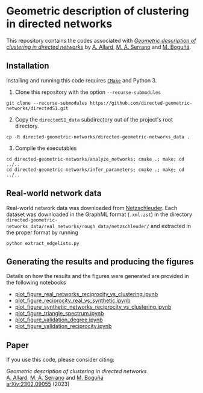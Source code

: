 # Geometric description of clustering in directed networks

This repository contains the codes associated with [_Geometric description of clustering in directed networks_](https://arxiv.org/abs/2302.09055) by [A. Allard], [M. Á. Serrano] and [M. Boguñá].


## Installation

Installing and running this code requires [`CMake`](https://cmake.org/) and Python 3.

1. Clone this repository with the option `--recurse-submodules`
```
git clone --recurse-submodules https://github.com/directed-geometric-networks/directedS1.git
```

2. Copy the `directedS1_data` subdirectory out of the project's root directory.
```
cp -R directed-geometric-networks/directed-geometric-networks_data .
```

3. Compile the executables
```
cd directed-geometric-networks/analyze_networks; cmake .; make; cd ../..
cd directed-geometric-networks/infer_parameters; cmake .; make; cd ../..
```


## Real-world network data

Real-world network data was downloaded from [Netzschleuder](https://networks.skewed.de/). Each dataset was downloaded in the GraphML format (`.xml.zst`) in the directory `directed-geometric-networks_data/real_networks/rough_data/netzschleuder/` and extracted in the proper format by running
```
python extract_edgelists.py
```


## Generating the results and producing the figures

Details on how the results and the figures were generated are provided in the following notebooks
- [plot_figure_real_networks_reciprocity_vs_clustering.ipynb](python_scripts/plot_figure_real_networks_reciprocity_vs_clustering.ipynb)
- [plot_figure_reciprocity_real_vs_synthetic.ipynb](python_scripts/plot_figure_reciprocity_real_vs_synthetic.ipynb)
- [plot_figure_synthetic_networks_reciprocity_vs_clustering.ipynb](python_scripts/plot_figure_synthetic_networks_reciprocity_vs_clustering.ipynb)
- [plot_figure_triangle_spectrum.ipynb](python_scripts/plot_figure_triangle_spectrum.ipynb)
- [plot_figure_validation_degree.ipynb](python_scripts/plot_figure_validation_degree.ipynb)
- [plot_figure_validation_reciprocity.ipynb](python_scripts/plot_figure_validation_reciprocity.ipynb)


## Paper

If you use this code, please consider citing:

_Geometric description of clustering in directed networks_<br/>
[A. Allard], [M. Á. Serrano] and [M. Boguñá]<br/>
[arXiv:2302.09055](https://arxiv.org/abs/2302.09055) (2023)<br/>

[A. Allard]: http://antoineallard.info
[M. Á. Serrano]: http://morfeo.ffn.ub.es/mariangeles/
[M. Boguñá]: http://complex.ffn.ub.es/~mbogunya/
